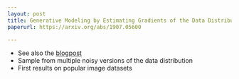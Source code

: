 ```yaml
---
layout: post
title: Generative Modeling by Estimating Gradients of the Data Distribution
paperurl: https://arxiv.org/abs/1907.05600

---
```


 * See also the [blogpost](http://yang-song.github.io/blog/2021/score/)
 * Sample from multiple noisy versions of the data distribution
 * First results on popular image datasets
